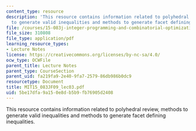 ```yaml
---
content_type: resource
description: 'This resource contains information related to polyhedral review, methods
  to generate valid inequalities and methods to generate facet defining inequalities. '
file: /courses/15-083j-integer-programming-and-combinatorial-optimization-fall-2009/5be17dfa9a150e8db5b9fb76905d2408_MIT15_083JF09_lec03.pdf
file_size: 310808
file_type: application/pdf
learning_resource_types:
- Lecture Notes
license: https://creativecommons.org/licenses/by-nc-sa/4.0/
ocw_type: OCWFile
parent_title: Lecture Notes
parent_type: CourseSection
parent_uid: fa219fa9-2e40-9fa7-2579-86db986b0dc9
resourcetype: Document
title: MIT15_083JF09_lec03.pdf
uid: 5be17dfa-9a15-0e8d-b5b9-fb76905d2408
---
```

This resource contains information related to polyhedral review, methods to generate valid inequalities and methods to generate facet defining inequalities. 